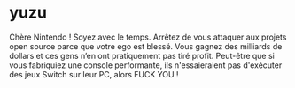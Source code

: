 # yuzu
Chère Nintendo ! Soyez avec le temps. Arrêtez de vous attaquer aux projets open source parce que votre ego est blessé. Vous gagnez des milliards de dollars et ces gens n’en ont pratiquement pas tiré profit. Peut-être que si vous fabriquiez une console performante, ils n'essaieraient pas d'exécuter des jeux Switch sur leur PC, alors FUCK YOU !
